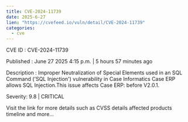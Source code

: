 ```yaml
---
title: CVE-2024-11739
date: 2025-6-27
lien: "https://cvefeed.io/vuln/detail/CVE-2024-11739"
categories:
  - cve
---
```


CVE ID : CVE-2024-11739

Published :  June 27
2025
4:15 p.m. | 5 hours
57 minutes ago

Description : Improper Neutralization of Special Elements used in an SQL Command ('SQL Injection') vulnerability in Case Informatics Case ERP allows SQL Injection.This issue affects Case ERP: before V2.0.1.

Severity: 9.8 | CRITICAL

Visit the link for more details
such as CVSS details
affected products
timeline
and more...
